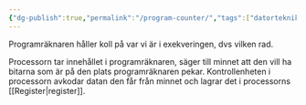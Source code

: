 ```yaml
---
{"dg-publish":true,"permalink":"/program-counter/","tags":["datorteknik"]}
---
```


Programräknaren håller koll på var vi är i exekveringen, dvs vilken rad.

Processorn tar innehållet i programräknaren, säger till minnet att den vill ha bitarna som är på den plats programräknaren pekar. Kontrollenheten i processorn avkodar datan den får från minnet och lagrar det i processorns [[Register\|register]]. 